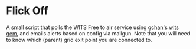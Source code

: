 # Flick Off
A small script that polls the WITS Free to air service using [gchan's](https://github.com/gchan) [wits gem](https://github.com/gchan/wits), and emails alerts based on config via mailgun.
Note that you will need to know which (parent) grid exit point you are connected to.
